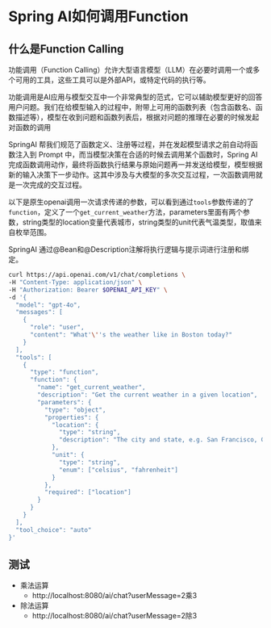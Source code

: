 # Spring AI如何调用Function

## 什么是Function Calling

功能调用（Function Calling）允许大型语言模型（LLM）在必要时调用一个或多个可用的工具，这些工具可以是外部API，或特定代码的执行等。

功能调用是AI应用与模型交互中一个非常典型的范式，它可以辅助模型更好的回答用户问题。我们在给模型输入的过程中，附带上可用的函数列表（包含函数名、函数描述等），模型在收到问题和函数列表后，根据对问题的推理在必要的时候发起对函数的调用

SpringAI 帮我们规范了函数定义、注册等过程，并在发起模型请求之前自动将函数注入到 Prompt 中，而当模型决策在合适的时候去调用某个函数时，Spring AI 完成函数调用动作，最终将函数执行结果与原始问题再一并发送给模型，模型根据新的输入决策下一步动作。这其中涉及与大模型的多次交互过程，一次函数调用就是一次完成的交互过程。

以下是原生openai调用一次请求传递的参数，可以看到通过`tools`参数传递的了`function`，定义了一个`get_current_weather`方法，parameters里面有两个参数，string类型的location变量代表城市，string类型的unit代表气温类型，取值来自枚举范围。

SpringAI 通过@Bean和@Description注解将执行逻辑与提示词进行注册和绑定。

```bash
curl https://api.openai.com/v1/chat/completions \
-H "Content-Type: application/json" \
-H "Authorization: Bearer $OPENAI_API_KEY" \
-d '{
  "model": "gpt-4o",
  "messages": [
    {
      "role": "user",
      "content": "What'\''s the weather like in Boston today?"
    }
  ],
  "tools": [
    {
      "type": "function",
      "function": {
        "name": "get_current_weather",
        "description": "Get the current weather in a given location",
        "parameters": {
          "type": "object",
          "properties": {
            "location": {
              "type": "string",
              "description": "The city and state, e.g. San Francisco, CA"
            },
            "unit": {
              "type": "string",
              "enum": ["celsius", "fahrenheit"]
            }
          },
          "required": ["location"]
        }
      }
    }
  ],
  "tool_choice": "auto"
}'

```

## 测试

- 乘法运算
	- http://localhost:8080/ai/chat?userMessage=2乘3
- 除法运算
	- http://localhost:8080/ai/chat?userMessage=2除3
